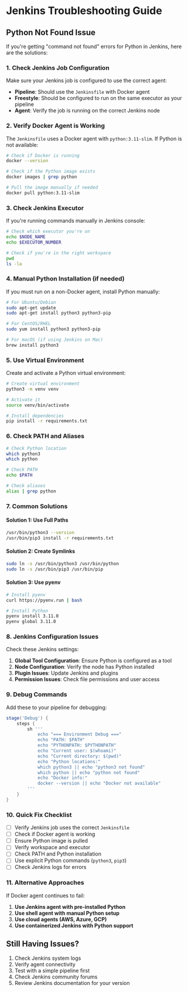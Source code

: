 # Jenkins Troubleshooting Guide

## Python Not Found Issue

If you're getting "command not found" errors for Python in Jenkins, here are the solutions:

### 1. Check Jenkins Job Configuration

Make sure your Jenkins job is configured to use the correct agent:

- **Pipeline**: Should use the `Jenkinsfile` with Docker agent
- **Freestyle**: Should be configured to run on the same executor as your pipeline
- **Agent**: Verify the job is running on the correct Jenkins node

### 2. Verify Docker Agent is Working

The `Jenkinsfile` uses a Docker agent with `python:3.11-slim`. If Python is not available:

```bash
# Check if Docker is running
docker --version

# Check if the Python image exists
docker images | grep python

# Pull the image manually if needed
docker pull python:3.11-slim
```

### 3. Check Jenkins Executor

If you're running commands manually in Jenkins console:

```bash
# Check which executor you're on
echo $NODE_NAME
echo $EXECUTOR_NUMBER

# Check if you're in the right workspace
pwd
ls -la
```

### 4. Manual Python Installation (if needed)

If you must run on a non-Docker agent, install Python manually:

```bash
# For Ubuntu/Debian
sudo apt-get update
sudo apt-get install python3 python3-pip

# For CentOS/RHEL
sudo yum install python3 python3-pip

# For macOS (if using Jenkins on Mac)
brew install python3
```

### 5. Use Virtual Environment

Create and activate a Python virtual environment:

```bash
# Create virtual environment
python3 -m venv venv

# Activate it
source venv/bin/activate

# Install dependencies
pip install -r requirements.txt
```

### 6. Check PATH and Aliases

```bash
# Check Python location
which python3
which python

# Check PATH
echo $PATH

# Check aliases
alias | grep python
```

### 7. Common Solutions

#### Solution 1: Use Full Paths
```bash
/usr/bin/python3 --version
/usr/bin/pip3 install -r requirements.txt
```

#### Solution 2: Create Symlinks
```bash
sudo ln -s /usr/bin/python3 /usr/bin/python
sudo ln -s /usr/bin/pip3 /usr/bin/pip
```

#### Solution 3: Use pyenv
```bash
# Install pyenv
curl https://pyenv.run | bash

# Install Python
pyenv install 3.11.0
pyenv global 3.11.0
```

### 8. Jenkins Configuration Issues

Check these Jenkins settings:

1. **Global Tool Configuration**: Ensure Python is configured as a tool
2. **Node Configuration**: Verify the node has Python installed
3. **Plugin Issues**: Update Jenkins and plugins
4. **Permission Issues**: Check file permissions and user access

### 9. Debug Commands

Add these to your pipeline for debugging:

```groovy
stage('Debug') {
    steps {
        sh '''
            echo "=== Environment Debug ==="
            echo "PATH: $PATH"
            echo "PYTHONPATH: $PYTHONPATH"
            echo "Current user: $(whoami)"
            echo "Current directory: $(pwd)"
            echo "Python locations:"
            which python3 || echo "python3 not found"
            which python || echo "python not found"
            echo "Docker info:"
            docker --version || echo "Docker not available"
        '''
    }
}
```

### 10. Quick Fix Checklist

- [ ] Verify Jenkins job uses the correct `Jenkinsfile`
- [ ] Check if Docker agent is working
- [ ] Ensure Python image is pulled
- [ ] Verify workspace and executor
- [ ] Check PATH and Python installation
- [ ] Use explicit Python commands (`python3`, `pip3`)
- [ ] Check Jenkins logs for errors

### 11. Alternative Approaches

If Docker agent continues to fail:

1. **Use Jenkins agent with pre-installed Python**
2. **Use shell agent with manual Python setup**
3. **Use cloud agents (AWS, Azure, GCP)**
4. **Use containerized Jenkins with Python support**

## Still Having Issues?

1. Check Jenkins system logs
2. Verify agent connectivity
3. Test with a simple pipeline first
4. Check Jenkins community forums
5. Review Jenkins documentation for your version 